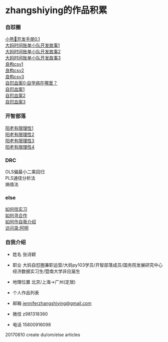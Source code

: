 # zhangshiying的作品积累

### 自怼圈

[小熊🐻开发手册0.1](https://github.com/zhangshiyinrunwithcc/zsy.github.io/blob/master/du2devhbk0.1.mdown)<br>
[大妈时间账单小队开发故事1](https://github.com/zhangshiyinrunwithcc/zsy.github.io/blob/master/du2devissue1.mdown)<br>
[大妈时间账单小队开发故事2](https://github.com/zhangshiyinrunwithcc/zsy.github.io/blob/master/du2devissue2.mdown)<br>
[大妈时间账单小队开发故事3](https://github.com/zhangshiyinrunwithcc/zsy.github.io/blob/master/du2devissue3.mdown)<br>
[良构csv1](https://github.com/zhangshiyinrunwithcc/zsy.github.io/blob/master/du2atl4dama_CleanData_note1_stdin_readlines.mdown)<br>
[良构csv2](https://github.com/zhangshiyinrunwithcc/zsy.github.io/blob/master/du2atl4dama_CleanData_note2_goodcsv1_RCF4180.mdown)<br>
[良构csv3](https://github.com/zhangshiyinrunwithcc/zsy.github.io/blob/master/du2atl4dama_CleanData_note2_goodcsv2_double_quote.mdown)<br>
[自怼血案0:自学病在哪里？](https://github.com/zhangshiyinrunwithcc/zsy.github.io/blob/master/du2atl4dama_CleanData_note4_selfstudy_problem.mdown)<br>
[自怼血案1](https://github.com/zhangshiyinrunwithcc/zsy.github.io/blob/master/du2bc_Set_up_Git_Generating_SSHkey.md)<br>
[自怼血案2](https://github.com/zhangshiyinrunwithcc/zsy.github.io/blob/master/du2bc_file.write()utf8.md)<br>
[自怼血案3](https://github.com/zhangshiyinrunwithcc/zsy.github.io/blob/master/du2bc_word_ST3.mdown)<br>

### 开智部落

[阳老有限理性1](https://github.com/zhangshiyinrunwithcc/zsy.github.io/blob/master/om201_limited_rationality.md)<br>
[阳老有限理性2](https://github.com/zhangshiyinrunwithcc/zsy.github.io/blob/master/om22_lots_of_heart_dannet.md)<br>
[阳老有限理性3](https://github.com/zhangshiyinrunwithcc/zsy.github.io/blob/master/om2article_rationality_yangzhiping_4.mdown)<br>
[阳老有限理性4](https://github.com/zhangshiyinrunwithcc/zsy.github.io/blob/master/om2article_rationality_yangzhiping_5.mdown)<br>

### DRC

OLS偏最小二乘回归<br>
PLS通径分析法<br>
熵值法<br>

### else

[如何找实习](https://github.com/zhangshiyinrunwithcc/zsy.github.io/blob/master/else2intern_issue1_how2intern.mdown)<br>
[如何寻合作](https://github.com/zhangshiyinrunwithcc/zsy.github.io/blob/master/else2intern_issue2_how2source.mdown)<br>
[如何作自我介绍](https://github.com/zhangshiyinrunwithcc/zsy.github.io/blob/master/else2intern_issue3_how2get_cowork.mdown)<br>
[访问录:阿明](https://github.com/zhangshiyinrunwithcc/zsy.github.io/blob/master/job4_ming.mdown)

### 自我介绍

- 姓名 张诗颖
- 职业 大妈自怼圈兼职运营/大妈py103学员/开智部落成员/国务院发展研究中心经济数据实习生/暨南大学非应届生
- 地理位置 北京/上海->广州(定居)
- 个人作品列表  

- 邮箱 jenniferzhangshiying@gmail.com
- 微信 z981318360
- 电话 15800916098

20170810 create du/om/else articles


